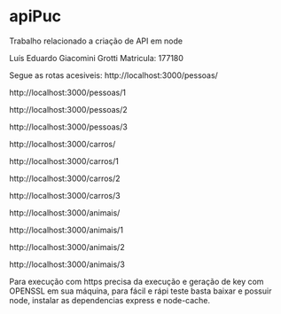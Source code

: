 # apiPuc
Trabalho relacionado a criação de API em node

Luís Eduardo Giacomini Grotti Matricula: 177180

Segue as rotas acesiveis:
http://localhost:3000/pessoas/

http://localhost:3000/pessoas/1

http://localhost:3000/pessoas/2

http://localhost:3000/pessoas/3

http://localhost:3000/carros/

http://localhost:3000/carros/1

http://localhost:3000/carros/2

http://localhost:3000/carros/3

http://localhost:3000/animais/

http://localhost:3000/animais/1

http://localhost:3000/animais/2

http://localhost:3000/animais/3

Para execução com https precisa da execução e geração de key com OPENSSL em sua máquina, para fácil e rápi teste basta baixar e possuir node, instalar as dependencias express e node-cache.


